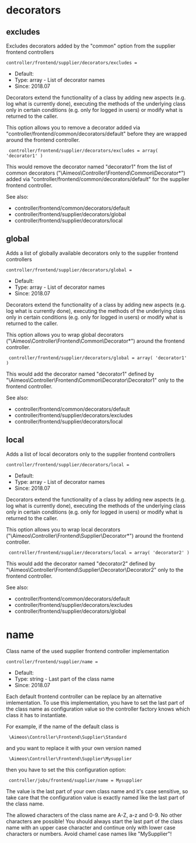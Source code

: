 
# decorators
## excludes

Excludes decorators added by the "common" option from the supplier frontend controllers

```
controller/frontend/supplier/decorators/excludes = 
```

* Default: 
* Type: array - List of decorator names
* Since: 2018.07

Decorators extend the functionality of a class by adding new aspects
(e.g. log what is currently done), executing the methods of the underlying
class only in certain conditions (e.g. only for logged in users) or
modify what is returned to the caller.

This option allows you to remove a decorator added via
"controller/frontend/common/decorators/default" before they are wrapped
around the frontend controller.

```
 controller/frontend/supplier/decorators/excludes = array( 'decorator1' )
```

This would remove the decorator named "decorator1" from the list of
common decorators ("\Aimeos\Controller\Frontend\Common\Decorator\*") added via
"controller/frontend/common/decorators/default" for the supplier frontend controller.

See also:

* controller/frontend/common/decorators/default
* controller/frontend/supplier/decorators/global
* controller/frontend/supplier/decorators/local

## global

Adds a list of globally available decorators only to the supplier frontend controllers

```
controller/frontend/supplier/decorators/global = 
```

* Default: 
* Type: array - List of decorator names
* Since: 2018.07

Decorators extend the functionality of a class by adding new aspects
(e.g. log what is currently done), executing the methods of the underlying
class only in certain conditions (e.g. only for logged in users) or
modify what is returned to the caller.

This option allows you to wrap global decorators
("\Aimeos\Controller\Frontend\Common\Decorator\*") around the frontend controller.

```
 controller/frontend/supplier/decorators/global = array( 'decorator1' )
```

This would add the decorator named "decorator1" defined by
"\Aimeos\Controller\Frontend\Common\Decorator\Decorator1" only to the frontend controller.

See also:

* controller/frontend/common/decorators/default
* controller/frontend/supplier/decorators/excludes
* controller/frontend/supplier/decorators/local

## local

Adds a list of local decorators only to the supplier frontend controllers

```
controller/frontend/supplier/decorators/local = 
```

* Default: 
* Type: array - List of decorator names
* Since: 2018.07

Decorators extend the functionality of a class by adding new aspects
(e.g. log what is currently done), executing the methods of the underlying
class only in certain conditions (e.g. only for logged in users) or
modify what is returned to the caller.

This option allows you to wrap local decorators
("\Aimeos\Controller\Frontend\Supplier\Decorator\*") around the frontend controller.

```
 controller/frontend/supplier/decorators/local = array( 'decorator2' )
```

This would add the decorator named "decorator2" defined by
"\Aimeos\Controller\Frontend\Supplier\Decorator\Decorator2" only to the frontend
controller.

See also:

* controller/frontend/common/decorators/default
* controller/frontend/supplier/decorators/excludes
* controller/frontend/supplier/decorators/global

# name

Class name of the used supplier frontend controller implementation

```
controller/frontend/supplier/name = 
```

* Default: 
* Type: string - Last part of the class name
* Since: 2018.07

Each default frontend controller can be replace by an alternative imlementation.
To use this implementation, you have to set the last part of the class
name as configuration value so the controller factory knows which class it
has to instantiate.

For example, if the name of the default class is

```
 \Aimeos\Controller\Frontend\Supplier\Standard
```

and you want to replace it with your own version named

```
 \Aimeos\Controller\Frontend\Supplier\Mysupplier
```

then you have to set the this configuration option:

```
 controller/jobs/frontend/supplier/name = Mysupplier
```

The value is the last part of your own class name and it's case sensitive,
so take care that the configuration value is exactly named like the last
part of the class name.

The allowed characters of the class name are A-Z, a-z and 0-9. No other
characters are possible! You should always start the last part of the class
name with an upper case character and continue only with lower case characters
or numbers. Avoid chamel case names like "MySupplier"!
